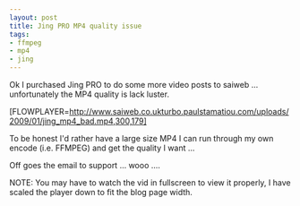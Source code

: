 ```yaml
--- 
layout: post
title: Jing PRO MP4 quality issue
tags: 
- ffmpeg
- mp4
- jing
---
```

Ok I purchased Jing PRO to do some more video posts to saiweb ... unfortunately the MP4 quality is lack luster. 

[FLOWPLAYER=http://www.saiweb.co.ukturbo.paulstamatiou.com/uploads/2009/01/jing_mp4_bad.mp4,300,179]

To be honest I'd rather have a large size MP4 I can run through my own encode (i.e. FFMPEG) and get the quality I want ...

Off goes the email to support ... wooo ....

NOTE: You may have to watch the vid in fullscreen to view it properly, I have scaled the player down to fit the blog page width.
